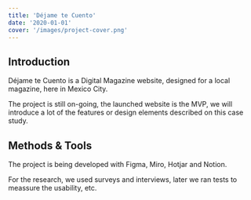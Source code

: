 ```yaml
---
title: 'Déjame te Cuento'
date: '2020-01-01'
cover: '/images/project-cover.png'
---
```


## Introduction

Déjame te Cuento is a Digital Magazine website, designed for a local magazine, here in Mexico City.

The project is still on-going, the launched website is the MVP, we will introduce a lot of the features or design elements described on this case study.

## Methods & Tools

The project is being developed with Figma, Miro, Hotjar and Notion.

For the research, we used surveys and interviews, later we ran tests to meassure the usability, etc.
